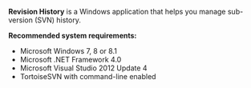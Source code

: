**Revision History** is a Windows application that helps you manage sub-version (SVN) history.

**Recommended system requirements:**
- Microsoft Windows 7, 8 or 8.1
- Microsoft .NET Framework 4.0
- Microsoft Visual Studio 2012 Update 4
- TortoiseSVN with command-line enabled
